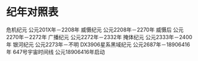 # 纪年对照表

危机纪元 公元201X年－2208年
威慑纪元 公元2208年－2270年
威慑后  公元2270年－2272年
广播纪元 公元2272年－2332年
掩体纪元 公元2333年－2400年
银河纪元 公元2273年－不明
DX3906星系黑域纪元 公元2687年－18906416年
647号宇宙时间线 公元18906416年启动
